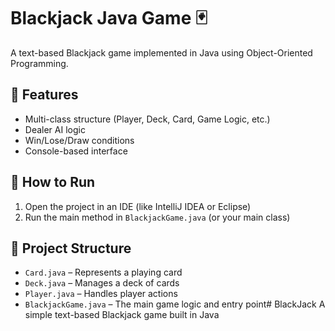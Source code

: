 # Blackjack Java Game 🃏

A text-based Blackjack game implemented in Java using Object-Oriented Programming.

## 🧱 Features
- Multi-class structure (Player, Deck, Card, Game Logic, etc.)
- Dealer AI logic
- Win/Lose/Draw conditions
- Console-based interface

## 🚀 How to Run
1. Open the project in an IDE (like IntelliJ IDEA or Eclipse)
2. Run the main method in `BlackjackGame.java` (or your main class)

## 📁 Project Structure
- `Card.java` – Represents a playing card
- `Deck.java` – Manages a deck of cards
- `Player.java` – Handles player actions
- `BlackjackGame.java` – The main game logic and entry point# BlackJack
A simple text-based Blackjack game built in Java

